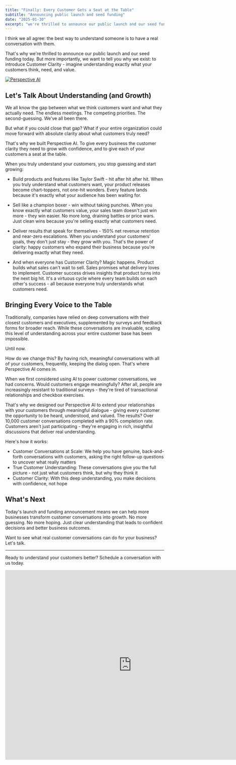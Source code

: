 ```yaml
---
title: "Finally: Every Customer Gets a Seat at the Table"
subtitle: "Announcing public launch and seed funding"
date: "2025-01-30"
excerpt: "we're thrilled to announce our public launch and our seed funding today. But more importantly, we want to tell you why we exist: to introduce Customer Clarity"
---
```


I think we all agree: the best way to understand someone is to have a real conversation with them.

That's why we're thrilled to announce our public launch and our seed funding today. But more importantly, we want to tell you why we exist: to introduce Customer Clarity - imagine understanding exactly what your customers think, need, and value.

[![Perspective AI](https://getperspective.ai/_next/image?url=%2F_next%2Fstatic%2Fmedia%2Fhero-image.56cce4ba.png&w=3840&q=75)](https://getperspective.ai/about)

## Let's Talk About Understanding (and Growth)

We all know the gap between what we think customers want and what they actually need. The endless meetings. The competing priorities. The second-guessing. We've all been there.

But what if you could close that gap? What if your entire organization could move forward with absolute clarity about what customers truly need?

That's why we built Perspective AI. To give every business the customer clarity they need to grow with confidence, and to give each of your customers a seat at the table.

When you truly understand your customers, you stop guessing and start growing:

- Build products and features like Taylor Swift - hit after hit after hit. When you truly understand what customers want, your product releases become chart-toppers, not one-hit wonders. Every feature lands because it's exactly what your audience has been waiting for.

- Sell like a champion boxer - win without taking punches. When you know exactly what customers value, your sales team doesn't just win more - they win easier. No more long, draining battles or price wars. Just clean wins because you're selling exactly what customers need.

- Deliver results that speak for themselves - 150% net revenue retention and near-zero escalations. When you understand your customers' goals, they don't just stay - they grow with you. That's the power of clarity: happy customers who expand their business because you're delivering exactly what they need.

- And when everyone has Customer Clarity? Magic happens. Product builds what sales can't wait to sell. Sales promises what delivery loves to implement. Customer success drives insights that product turns into the next big hit. It's a virtuous cycle where every team builds on each other's success - all because everyone truly understands what customers need.

## Bringing Every Voice to the Table

Traditionally, companies have relied on deep conversations with their closest customers and executives, supplemented by surveys and feedback forms for broader reach. While these conversations are invaluable, scaling this level of understanding across your entire customer base has been impossible.

Until now.

How do we change this? By having rich, meaningful conversations with all of your customers, frequently, keeping the dialog open. That's where Perspective AI comes in.

When we first considered using AI to power customer conversations, we had concerns. Would customers engage meaningfully? After all, people are increasingly resistant to traditional surveys - they're tired of transactional relationships and checkbox exercises.

That's why we designed our Perspective AI to extend your relationships with your customers through meaningful dialogue - giving every customer the opportunity to be heard, understood, and valued. The results? Over 10,000 customer conversations completed with a 90% completion rate. Customers aren't just participating - they're engaging in rich, insightful discussions that deliver real understanding.

Here's how it works:
- Customer Conversations at Scale: We help you have genuine, back-and-forth conversations with customers, asking the right follow-up questions to uncover what really matters
- True Customer Understanding: These conversations give you the full picture - not just what customers think, but why they think it
- Customer Clarity: With this deep understanding, you make decisions with confidence, not hope

## What's Next

Today's launch and funding announcement means we can help more businesses transform customer conversations into growth. No more guessing. No more hoping. Just clear understanding that leads to confident decisions and better business outcomes.

Want to see what real customer conversations can do for your business? Let's talk.

---

Ready to understand your customers better? Schedule a conversation with us today.

<iframe src="https://player.vimeo.com/video/1048033195?title=0&amp;byline=0&amp;portrait=0&amp;badge=0&amp;autopause=0&amp;player_id=0&amp;app_id=58479" width="800" height="600" frameborder="0" allow="autoplay; fullscreen; picture-in-picture; clipboard-write; encrypted-media" title="Get True Customer Understanding with Perspective AI"></iframe>
